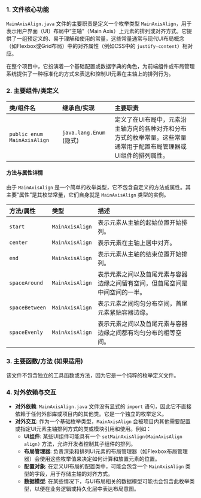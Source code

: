 ### 1. 文件核心功能

`MainAxisAlign.java` 文件的主要职责是定义一个枚举类型 `MainAxisAlign`，用于表示用户界面（UI）布局中“主轴”（Main Axis）上元素的排列或对齐方式。它提供了一组预定义的、易于理解和使用的常量，这些常量通常与现代UI布局概念（如Flexbox或Grid布局）中的对齐属性（例如CSS中的 `justify-content`）相对应。

在整个项目中，它扮演着一个基础配置或数据字典的角色，为前端组件或布局管理系统提供了一种标准化的方式来表达和控制UI元素在主轴上的排列行为。

### 2. 主要组件/类定义

| 类/组件名 | 继承自/实现 | 主要职责 |
| :--- | :--- | :--- |
| `public enum MainAxisAlign` | `java.lang.Enum` (隐式) | 定义了在UI布局中，元素沿主轴方向的各种对齐和分布方式的枚举常量。这些常量通常用于配置布局管理器或UI组件的排列属性。 |

#### 方法与属性详情

由于 `MainAxisAlign` 是一个简单的枚举类型，它不包含自定义的方法或属性。其主要“属性”是其枚举常量，它们自身就是 `MainAxisAlign` 类型的实例。

| 方法/属性 | 类型 | 描述 |
| :--- | :--- | :--- |
| `start` | `MainAxisAlign` | 表示元素从主轴的起始位置开始排列。 |
| `center` | `MainAxisAlign` | 表示元素在主轴上居中对齐。 |
| `end` | `MainAxisAlign` | 表示元素从主轴的结束位置开始排列。 |
| `spaceAround` | `MainAxisAlign` | 表示元素之间以及首尾元素与容器边缘之间留有空间，但首尾空间是中间空间的一半。 |
| `spaceBetween` | `MainAxisAlign` | 表示元素之间均匀分布空间，首尾元素紧贴容器边缘。 |
| `spaceEvenly` | `MainAxisAlign` | 表示元素之间以及首尾元素与容器边缘之间都有均匀分布的相等空间。 |

### 3. 主要函数/方法 (如果适用)

该文件不包含独立的工具函数或方法，因为它是一个纯粹的枚举定义文件。

### 4. 对外依赖与交互

*   **对外依赖**: `MainAxisAlign.java` 文件没有显式的 `import` 语句，因此它不直接依赖于任何外部库或项目内的其他类。它是一个独立的枚举定义。
*   **对外交互**: 作为一个基础枚举类型，`MainAxisAlign` 会被项目内其他需要配置或指定UI元素主轴排列方式的类或模块引用和使用。例如：
    *   **UI组件**: 某些UI组件可能具有一个 `setMainAxisAlign(MainAxisAlign align)` 方法，允许开发者控制其子组件的排列。
    *   **布局管理器**: 负责渲染和排列UI元素的布局管理器（如Flexbox布局管理器）会使用这些枚举值来决定如何计算和放置元素的位置。
    *   **配置对象**: 在定义UI布局的配置类中，可能会包含一个 `MainAxisAlign` 类型的字段，用于存储主轴的对齐方式。
    *   **数据模型**: 在某些情况下，与UI布局相关的数据模型可能也会包含此枚举类型，以便在业务逻辑或持久化层中表达布局意图。


